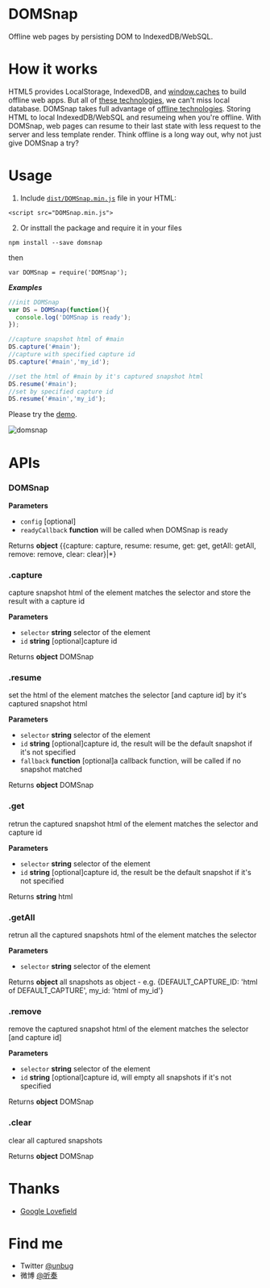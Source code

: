 DOMSnap
=================
Offline web pages by persisting DOM to IndexedDB/WebSQL.

How it works
============= 
HTML5 provides LocalStorage, IndexedDB, and [window.caches](https://googlechrome.github.io/samples/service-worker/window-caches/) to build offline web apps.
But all of [these technologies](http://www.html5rocks.com/en/features/offline), we can't miss local database.
DOMSnap takes full advantage of [offline technologies](http://www.html5rocks.com/en/features/offline).
Storing HTML to local IndexedDB/WebSQL and resumeing when you're offline.
With DOMSnap, web pages can resume to their last state with less request to the server and less template render.
Think offline is a long way out, why not just give DOMSnap a try?


Usage
=========
1. Include [`dist/DOMSnap.min.js`](https://github.com/unbug/DOMSnap/tree/master/dist) file in your HTML:
```
<script src="DOMSnap.min.js">

```

2. Or insttall the package and require it in your files
```
npm install --save domsnap
```
then
```
var DOMSnap = require('DOMSnap');
```

***Examples***

```javascript
//init DOMSnap
var DS = DOMSnap(function(){
  console.log('DOMSnap is ready');
});

//capture snapshot html of #main
DS.capture('#main');
//capture with specified capture id
DS.capture('#main','my_id');

//set the html of #main by it's captured snapshot html
DS.resume('#main');
//set by specified capture id
DS.resume('#main','my_id');
```
Please try the [demo](http://unbug.github.io/DOMSnap/).

![domsnap](https://cloud.githubusercontent.com/assets/799578/14041602/91577d80-f2ad-11e5-806e-19ef26a25a38.gif)

APIs
=========
### DOMSnap

**Parameters**

-   `config`  [optional]
-   `readyCallback` **function** will be called when DOMSnap is ready

Returns **object** {{capture: capture, resume: resume, get: get, getAll: getAll, remove: remove, clear: clear}|*}

### .capture

capture snapshot html of the element matches the selector and store the result with a capture id

**Parameters**

-   `selector` **string** selector of the element
-   `id` **string** [optional]capture id

Returns **object** DOMSnap

### .resume

set the html of the element matches the selector [and capture id] by it's captured snapshot html

**Parameters**

-   `selector` **string** selector of the element
-   `id` **string** [optional]capture id, the result will be the default snapshot if it's not specified
-   `fallback` **function** [optional]a callback function, will be called if no snapshot matched

Returns **object** DOMSnap


### .get

retrun the captured snapshot html of the element matches the selector and capture id

**Parameters**

-   `selector` **string** selector of the element
-   `id` **string** [optional]capture id, the result be the default snapshot if it's not specified

Returns **string** html

### .getAll

retrun all the captured snapshots html of the element matches the selector

**Parameters**

-   `selector` **string** selector of the element

Returns **object** all snapshots as object - e.g. {DEFAULT_CAPTURE_ID: 'html of DEFAULT_CAPTURE', my_id: 'html of my_id'}

### .remove

remove the captured snapshot html of the element matches the selector [and capture id]

**Parameters**

-   `selector` **string** selector of the element
-   `id` **string** [optional]capture id, will empty all snapshots if it's not specified

Returns **object** DOMSnap

### .clear

clear all captured snapshots

Returns **object** DOMSnap


Thanks
=================
  * [Google Lovefield](https://github.com/google/lovefield)
  

Find me
=================
  * Twitter [@unbug](https://twitter.com/unbug)
  * 微博 [@听奏](http://weibo.com/unbug)
